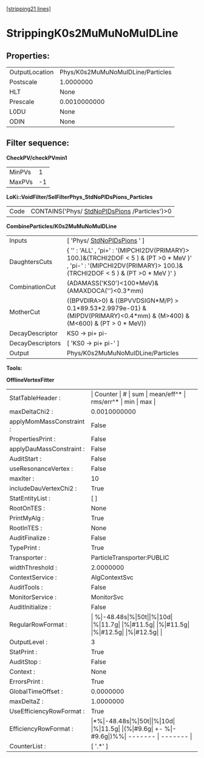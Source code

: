 [[stripping21 lines]](./stripping21-index)

# StrippingK0s2MuMuNoMuIDLine

## Properties:

|                |                                   |
|----------------|-----------------------------------|
| OutputLocation | Phys/K0s2MuMuNoMuIDLine/Particles |
| Postscale      | 1.0000000                         |
| HLT            | None                              |
| Prescale       | 0.0010000000                      |
| L0DU           | None                              |
| ODIN           | None                              |

## Filter sequence:

**CheckPV/checkPVmin1**

|        |     |
|--------|-----|
| MinPVs | 1   |
| MaxPVs | -1  |

**LoKi::VoidFilter/SelFilterPhys_StdNoPIDsPions_Particles**

|      |                                                                                |
|------|--------------------------------------------------------------------------------|
| Code | CONTAINS('Phys/ [StdNoPIDsPions](./stripping21-stdnopidspions) /Particles')\>0 |

**CombineParticles/K0s2MuMuNoMuIDLine**

|                  |                                                                                                                                                                          |
|------------------|--------------------------------------------------------------------------------------------------------------------------------------------------------------------------|
| Inputs           | [ 'Phys/ [StdNoPIDsPions](./stripping21-stdnopidspions) ' ]                                                                                                            |
| DaughtersCuts    | { '' : 'ALL' , 'pi+' : '(MIPCHI2DV(PRIMARY)\> 100.)&(TRCHI2DOF \< 5 ) & (PT \>0 \* MeV )' , 'pi-' : '(MIPCHI2DV(PRIMARY)\> 100.)&(TRCHI2DOF \< 5 ) & (PT \>0 \* MeV )' } |
| CombinationCut   | (ADAMASS('KS0')\<100\*MeV)& (AMAXDOCA('')\<0.3\*mm)                                                                                                                      |
| MotherCut        | ((BPVDIRA\>0) & ((BPVVDSIGN\*M/P) \> 0.1\*89.53\*2.9979e-01) & (MIPDV(PRIMARY)\<0.4\*mm) & (M\>400) & (M\<600) & (PT \> 0 \* MeV))                                       |
| DecayDescriptor  | KS0 -\> pi+ pi-                                                                                                                                                          |
| DecayDescriptors | [ 'KS0 -\> pi+ pi-' ]                                                                                                                                                  |
| Output           | Phys/K0s2MuMuNoMuIDLine/Particles                                                                                                                                        |

****Tools:****

**OfflineVertexFitter**

|                          |                                                                                                           |
|--------------------------|-----------------------------------------------------------------------------------------------------------|
| StatTableHeader :        | \| Counter \| \# \| sum \| mean/eff^\* \| rms/err^\* \| min \| max \|                                     |
| maxDeltaChi2 :           | 0.0010000000                                                                                              |
| applyMomMassConstraint : | False                                                                                                     |
| PropertiesPrint :        | False                                                                                                     |
| applyDauMassConstraint : | False                                                                                                     |
| AuditStart :             | False                                                                                                     |
| useResonanceVertex :     | False                                                                                                     |
| maxIter :                | 10                                                                                                        |
| includeDauVertexChi2 :   | True                                                                                                      |
| StatEntityList :         | [ ]                                                                                                     |
| RootOnTES :              | None                                                                                                      |
| PrintMyAlg :             | True                                                                                                      |
| RootInTES :              | None                                                                                                      |
| AuditFinalize :          | False                                                                                                     |
| TypePrint :              | True                                                                                                      |
| Transporter :            | ParticleTransporter:PUBLIC                                                                                |
| widthThreshold :         | 2.0000000                                                                                                 |
| ContextService :         | AlgContextSvc                                                                                             |
| AuditTools :             | False                                                                                                     |
| MonitorService :         | MonitorSvc                                                                                                |
| AuditInitialize :        | False                                                                                                     |
| RegularRowFormat :       | \| %\|-48.48s\|%\|50t\|\|%\|10d\| \|%\|11.7g\| \|%\|#11.5g\| \|%\|#11.5g\| \|%\|#12.5g\| \|%\|#12.5g\| \| |
| OutputLevel :            | 3                                                                                                         |
| StatPrint :              | True                                                                                                      |
| AuditStop :              | False                                                                                                     |
| Context :                | None                                                                                                      |
| ErrorsPrint :            | True                                                                                                      |
| GlobalTimeOffset :       | 0.0000000                                                                                                 |
| maxDeltaZ :              | 1.0000000                                                                                                 |
| UseEfficiencyRowFormat : | True                                                                                                      |
| EfficiencyRowFormat :    | \|\*%\|-48.48s\|%\|50t\|\|%\|10d\| \|%\|11.5g\| \|(%\|#9.6g\| +- %\|-#9.6g\|)%%\| ------- \| ------- \|   |
| CounterList :            | [ '.\*' ]                                                                                               |
